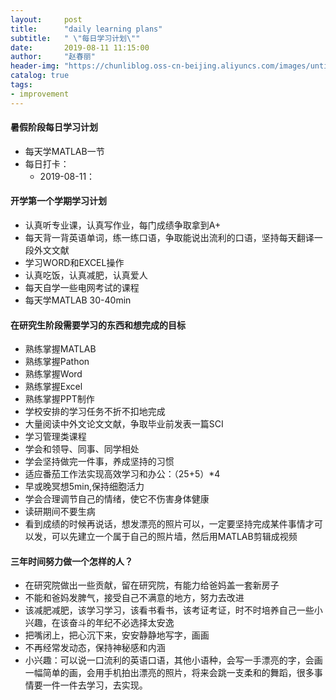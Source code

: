 ```yaml
---
layout:     post
title:      "daily learning plans"
subtitle:   " \"每日学习计划\""
date:       2019-08-11 11:15:00
author:     "赵春丽"
header-img: "https://chunliblog.oss-cn-beijing.aliyuncs.com/images/untitled.png"
catalog: true
tags:
- improvement
---
```


#### 暑假阶段每日学习计划

* 每天学MATLAB一节
* 每日打卡：
   * 2019-08-11：

#### 开学第一个学期学习计划

* 认真听专业课，认真写作业，每门成绩争取拿到A+
* 每天背一背英语单词，练一练口语，争取能说出流利的口语，坚持每天翻译一段外文文献
* 学习WORD和EXCEL操作
* 认真吃饭，认真减肥，认真爱人
* 每天自学一些电网考试的课程
* 每天学MATLAB 30-40min

#### 在研究生阶段需要学习的东西和想完成的目标

* 熟练掌握MATLAB
* 熟练掌握Pathon
* 熟练掌握Word
* 熟练掌握Excel
* 熟练掌握PPT制作
* 学校安排的学习任务不折不扣地完成
* 大量阅读中外文论文文献，争取毕业前发表一篇SCI
* 学习管理类课程
* 学会和领导、同事、同学相处
* 学会坚持做完一件事，养成坚持的习惯
* 适应番茄工作法实现高效学习和办公：（25+5）*4
* 早或晚冥想5min,保持细胞活力
* 学会合理调节自己的情绪，使它不伤害身体健康
* 读研期间不要生病
* 看到成绩的时候再说话，想发漂亮的照片可以，一定要坚持完成某件事情才可以发，可以先建立一个属于自己的照片墙，然后用MATLAB剪辑成视频



#### 三年时间努力做一个怎样的人？
* 在研究院做出一些贡献，留在研究院，有能力给爸妈盖一套新房子
* 不能和爸妈发脾气，接受自己不满意的地方，努力去改进
* 该减肥减肥，该学习学习，该看书看书，该考证考证，时不时培养自己一些小兴趣，在该奋斗的年纪不必选择太安逸
* 把嘴闭上，把心沉下来，安安静静地写字，画画
* 不再经常发动态，保持神秘感和内涵
* 小兴趣：可以说一口流利的英语口语，其他小语种，会写一手漂亮的字，会画一幅简单的画，会用手机拍出漂亮的照片，将来会跳一支柔和的舞蹈，很多事情要一件一件去学习，去实现。

